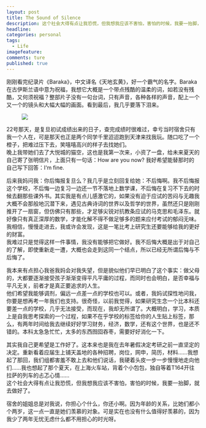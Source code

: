```yaml
---
layout: post  
title: The Sound of Silence  
description: 这个社会大得有点让我恐慌，但我想我应该不害怕，害怕的时候，我要一抬脚，就去做好了。     
headline: 
categories: personal  
tags: 
  - Life  
imagefeature:  
comments: ture  
published: true  
---
```


刚刚看完纪录片《Baraka》，中文译名《天地玄黄》，好一个霸气的名字。Baraka在古伊斯兰语中意为祝福，我想它大概是一个带点残酷的温柔的词，如若没有残酷，又何须祝福？整部片子没有一句台词，只有声音，各种各样的声音，配上一个又一个的镜头和大幅大幅的画面。看到最后，我几乎要落下泪来。  

<figure>
<a href="{{ site.url }}/images/Baraka.jpg"><img src="{{ site.url }}/images/Baraka.jpg"></a>
</figure>


22号那天，是复旦初试成绩出来的日子，查完成绩时很难过，幸亏当时宿舍只有我一个人在，可是那天也正是两个同学千里迢迢跑到天津来找我玩。随口吃了一个橙子，把难过压下去，笑嘻嘻高兴的样子去找她们。  
晚上我带她们去了大悦城的猫空，这也是我第一次来，小资了一盘，给未来夏天的自己寄了张明信片，上面只有一句话：How are you now? 我好希望能替那时的自己写下回答：I‘m fine.   

后来我妈问我：你后悔报复旦么？我几乎是立刻回复给她：不后悔啊。我不后悔报这个学校，不后悔一边复习一边还一节不落地上数学课，不后悔在复习不下去的时候去翻那些课外书。其实我是有点儿感激它的，如果没有迫于应试的苦闷与无趣我大概不会那般地沉潜下来，遇见古典诗词的世界以及哲学的世界，虽然还只是刚刚推开了一扇窗，但仿佛只有那些，才足够尖锐对抗教条应试的马克思和毛泽东。就好像只有真正深厚的数学，才能化解不得不做足够多的题来应付考试的郁闷无味。我相信，慢慢走进去，我或许会发现，这是一笔比考上研究生还要能够给我的更好的财富。  
我难过只是觉得这样一件事情，我没有能够把它做好。我不后悔大概是出于对自己的了解，即使重新走一遭，大概也会走到这同一个结点，所以已经无所谓后悔与不后悔了。  

我本来有点担心我爸我妈会对我失望，但是貌似他们早已明白了这个事实：做父母的，大都要逐渐接受孩子渐渐变得平凡平庸的过程，而同时也会明白，是否幸福与平凡无关，前者才是真正要追求的人生。  
他们希望我能够调剂，偏远一点差一点的学校也可以。或者，我妈试探性地问我，你要是想再考一年我们也支持。很奇怪，以前我觉得，如果研究生念一个比本科还要差一点的学校，几乎无法接受，而现在，我却无所谓了。大概明白，学习，本质上是自我思考探索的一个过程，如果不在乎学校的标签给你的人生贴上标签，那么，有两年时间给我去继续好好学习财务，经济，数学，还有这个世界，也是还不错的。本科太急急忙忙，太多的东西囫囵吞枣，需要好好消化一下。  

其实我自己更希望是工作好了。这本来也是我在去年暑假决定考研之前一直坚定的决定。重新看着应届生上铺天盖地的各种招聘，岗位，网申，简历，材料……我想起了那回，我们组都害羞不敢上去和他们说话，我硬着头皮一步一步慢慢地走向他们……我也想起了那个夏天，在上海火车站，背着个小包包，独自等着T164开往拉萨的列车的忐忑心情……  
这个社会大得有点让我恐慌，但我想我应该不害怕，害怕的时候，我要一抬脚，就去做好了。  

宿舍的姐姐总是对我说，你担心个什么，你还小啊。因为年龄的关系，比她们都小个两岁，这一点一直是她们羡慕的对象。可是实在也没有什么值得好羡慕的，因为我少了两年无忧无虑什么都不用担心的时光呀。  
